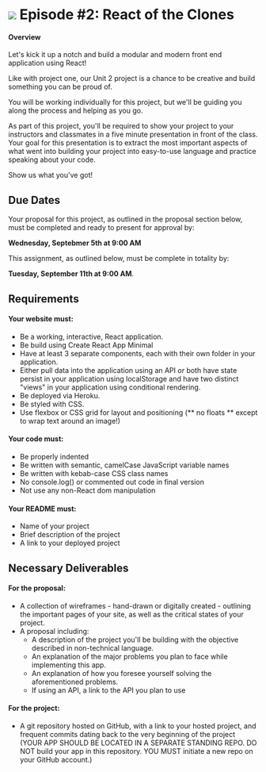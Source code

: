# ![](https://ga-dash.s3.amazonaws.com/production/assets/logo-9f88ae6c9c3871690e33280fcf557f33.png) Episode #2: React of the Clones 

#### Overview

Let's kick it up a notch and build a modular and modern front end application using React!

Like with project one, our Unit 2 project is a chance to be creative and build something you can be proud of.

You will be working individually for this project, but we'll be guiding you along the process and helping as you go.

As part of this project, you'll be required to show your project to your instructors and classmates in a five minute presentation in front of the class. Your goal for this presentation is to extract the most important aspects of what went into building your project into easy-to-use language and practice speaking about your code.

Show us what you've got!

## Due Dates

Your proposal for this project, as outlined in the proposal section below, must be completed and ready to present for approval by:

**Wednesday, Septebmer 5th at 9:00 AM**

This assignment, as outlined below, must be complete in totality by:

**Tuesday, September 11th at 9:00 AM**.

## Requirements

#### Your website must:

- Be a working, interactive, React application.
- Be build using Create React App Minimal
- Have at least 3 separate components, each with their own folder in your application.
- Either pull data into the application using an API *or* 
 both have state persist in your application using localStorage and have two distinct "views" in your application using conditional rendering.
- Be deployed via Heroku.
- Be styled with CSS.
- Use flexbox or CSS grid for layout and positioning (** no floats ** except to wrap text around an image!)


#### Your code must:

- Be properly indented
- Be written with semantic, camelCase JavaScript variable names
- Be written with kebab-case CSS class names
- No console.log() or commented out code in final version
- Not use any non-React dom manipulation

#### Your README must:

- Name of your project
- Brief description of the project
- A link to your deployed project

## Necessary Deliverables

#### For the proposal:
- A collection of wireframes - hand-drawn or digitally created - outlining the important pages of your site, as well as the critical states of your project.
- A proposal including:
	- A description of the project you'll be building with the objective described in non-technical language.
	- An explanation of the major problems you plan to face while implementing this app.
	- An explanation of how you foresee yourself solving the aforementioned problems.
  - If using an API, a link to the API you plan to use

#### For the project:
- A git repository hosted on GitHub, with a link to your hosted project, and frequent commits dating back to the very beginning of the project (YOUR APP SHOULD BE LOCATED IN A SEPARATE STANDING REPO. DO NOT build your app in this repository. YOU MUST initiate a new repo on your GitHub account.)